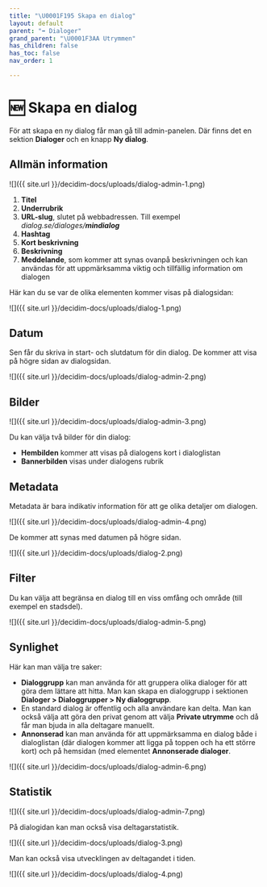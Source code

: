 ```yaml
---
title: "\U0001F195 Skapa en dialog"
layout: default
parent: "➡️ Dialoger"
grand_parent: "\U0001F3AA Utrymmen"
has_children: false
has_toc: false
nav_order: 1

---
```

# 🆕 Skapa en dialog

För att skapa en ny dialog får man gå till admin-panelen. Där finns det en sektion **Dialoger** och en knapp **Ny dialog**.

## Allmän information

![]({{ site.url }}/decidim-docs/uploads/dialog-admin-1.png)

1. **Titel**
2. **Underrubrik**
3. **URL-slug**, slutet på webbadressen. Till exempel _dialog.se/dialoges/**mindialog**_
4. **Hashtag**
5. **Kort beskrivning**
6. **Beskrivning**
7. **Meddelande**, som kommer att synas ovanpå beskrivningen och kan användas för att uppmärksamma viktig och tillfällig information om dialogen

Här kan du se var de olika elementen kommer visas på dialogsidan:

![]({{ site.url }}/decidim-docs/uploads/dialog-1.png)

## Datum

Sen får du skriva in start- och slutdatum för din dialog. De kommer att visa på högre sidan av dialogsidan.

![]({{ site.url }}/decidim-docs/uploads/dialog-admin-2.png)

## Bilder

![]({{ site.url }}/decidim-docs/uploads/dialog-admin-3.png)

Du kan välja två bilder för din dialog:

* **Hembilden** kommer att visas på dialogens kort i dialoglistan
* **Bannerbilden** visas under dialogens rubrik

## Metadata

Metadata är bara indikativ information för att ge olika detaljer om dialogen.

![]({{ site.url }}/decidim-docs/uploads/dialog-admin-4.png)

De kommer att synas med datumen på högre sidan.

![]({{ site.url }}/decidim-docs/uploads/dialog-2.png)

## Filter

Du kan välja att begränsa en dialog till en viss omfång och område (till exempel en stadsdel).

![]({{ site.url }}/decidim-docs/uploads/dialog-admin-5.png)

## Synlighet

Här kan man välja tre saker:

* **Dialoggrupp** kan man använda för att gruppera olika dialoger för att göra dem lättare att hitta. Man kan skapa en dialoggrupp i sektionen **Dialoger > Dialoggrupper > Ny dialoggrupp**.
* En standard dialog är offentlig och alla användare kan delta. Man kan också välja att göra den privat genom att välja **Private utrymme** och då får man bjuda in alla deltagare manuellt.
* **Annonserad** kan man använda för att uppmärksamma en dialog både i dialoglistan (där dialogen kommer att ligga på toppen och ha ett större kort) och på hemsidan (med elementet **Annonserade dialoger**.

![]({{ site.url }}/decidim-docs/uploads/dialog-admin-6.png)

## Statistik

![]({{ site.url }}/decidim-docs/uploads/dialog-admin-7.png)

På dialogidan kan man också visa deltagarstatistik.

![]({{ site.url }}/decidim-docs/uploads/dialog-3.png)

Man kan också visa utvecklingen av deltagandet i tiden.

![]({{ site.url }}/decidim-docs/uploads/dialog-4.png)
